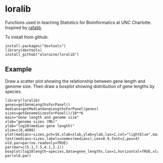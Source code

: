 # loralib

Functions used in teaching Statistics for Bioinformatics at UNC Charlotte.
Inspired by [rafalib](https://github.com/rafalab/rafalib).

To install from github:

```
install.packages("devtools")
library(devtools)
install_github("aloraine/loralib")
```

## Example

Draw a scatter plot showing the relationship between gene length and genome size.
Then draw a boxplot showing distribution of gene lengths by species.

```
library(loralib)
genes=getGeneLengthsForPanel()
medians=getMedianGeneLengthsForPanel(genes)
sizes=getGenomeSizesForPanel()/10**6
main="Gene length and genome size"
xlab="genome sizes (Mb)"
ylab="log10(median gene length)"
xlim=c(0,4000)
plot(medians~sizes,pch=16,xlab=xlab,ylab=ylab,las=1,col="lightblue",main=main,xlim=xlim)
text(medians~sizes,labels=names(medians),cex=0.9,font=2,pos=4)
old.par=par(no.readonly=TRUE)
par(mar=c(5.1,7.5,4.1,2.1))
boxplot(log10length~species,data=gene_lengths,las=1,horizontal=TRUE,xlab=ylab)
par(old.par)
```


